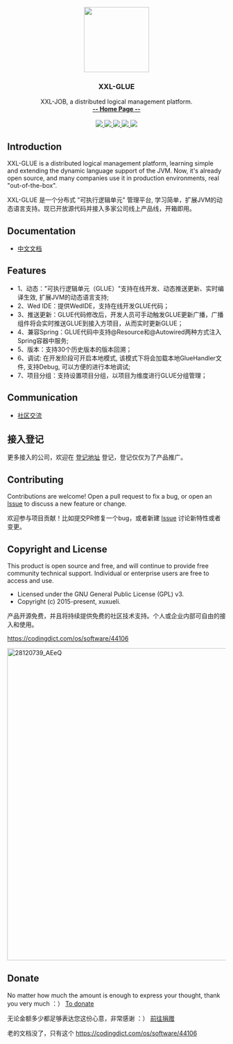 <p align="center">
    <img src="https://raw.githubusercontent.com/xuxueli/xxl-job/master/doc/images/xxl-logo.jpg" width="150">
    <h3 align="center">XXL-GLUE</h3>
    <p align="center">
        XXL-JOB, a distributed logical management platform.
        <br>
        <a href="http://www.xuxueli.com/xxl-glue/"><strong>-- Home Page --</strong></a>
        <br>
        <br>
        <a href="https://travis-ci.org/xuxueli/xxl-glue">
            <img src="https://travis-ci.org/xuxueli/xxl-glue.svg?branch=master" >
        </a>
        <a href="https://maven-badges.herokuapp.com/maven-central/com.xuxueli/xxl-glue/">
            <img src="https://maven-badges.herokuapp.com/maven-central/com.xuxueli/xxl-glue/badge.svg" >
        </a>
         <a href="https://github.com/xuxueli/xxl-glue/releases">
             <img src="https://img.shields.io/github/release/xuxueli/xxl-glue.svg" >
         </a>
         <a href="http://www.gnu.org/licenses/gpl-3.0.html">
             <img src="https://img.shields.io/badge/license-GPLv3-blue.svg" >
         </a>
          <a href="http://www.xuxueli.com/page/donate.html">
                <img src="https://img.shields.io/badge/%24-donate-ff69b4.svg?style=flat-square" >
          </a>
    </p>    
</p>


## Introduction
XXL-GLUE is a distributed logical management platform, learning simple and extending the dynamic language support of the JVM. 
Now, it's already open source, and many companies use it in production environments, real "out-of-the-box".

XXL-GLUE 是一个分布式 "可执行逻辑单元" 管理平台, 学习简单，扩展JVM的动态语言支持。现已开放源代码并接入多家公司线上产品线，开箱即用。


## Documentation
- [中文文档](http://www.xuxueli.com/xxl-glue/)


## Features
- 1、动态："可执行逻辑单元（GLUE）"支持在线开发、动态推送更新、实时编译生效, 扩展JVM的动态语言支持;
- 2、Wed IDE：提供WedIDE，支持在线开发GLUE代码；
- 3、推送更新：GLUE代码修改后，开发人员可手动触发GLUE更新广播，广播组件将会实时推送GLUE到接入方项目，从而实时更新GLUE；
- 4、兼容Spring：GLUE代码中支持@Resource和@Autowired两种方式注入Spring容器中服务;
- 5、版本：支持30个历史版本的版本回溯；
- 6、调试: 在开发阶段可开启本地模式, 该模式下将会加载本地GlueHandler文件, 支持Debug, 可以方便的进行本地调试;
- 7、项目分组：支持设置项目分组，以项目为维度进行GLUE分组管理；


## Communication

- [社区交流](http://www.xuxueli.com/page/community.html)

## 接入登记
更多接入的公司，欢迎在 [登记地址](https://github.com/xuxueli/xxl-glue/issues/1 ) 登记，登记仅仅为了产品推广。


## Contributing
Contributions are welcome! Open a pull request to fix a bug, or open an [Issue](https://github.com/xuxueli/xxl-glue/issues/) to discuss a new feature or change.

欢迎参与项目贡献！比如提交PR修复一个bug，或者新建 [Issue](https://github.com/xuxueli/xxl-glue/issues/) 讨论新特性或者变更。


## Copyright and License
This product is open source and free, and will continue to provide free community technical support. Individual or enterprise users are free to access and use.

- Licensed under the GNU General Public License (GPL) v3.
- Copyright (c) 2015-present, xuxueli.

产品开源免费，并且将持续提供免费的社区技术支持。个人或企业内部可自由的接入和使用。

https://codingdict.com/os/software/44106

<img width="718" alt="28120739_AEeQ" src="https://user-images.githubusercontent.com/57672015/174974427-52a86cae-84af-4956-b1e1-3ae45e149430.png">


## Donate
No matter how much the amount is enough to express your thought, thank you very much ：）     [To donate](http://www.xuxueli.com/page/donate.html )

无论金额多少都足够表达您这份心意，非常感谢 ：）      [前往捐赠](http://www.xuxueli.com/page/donate.html )

老的文档没了，只有这个 https://codingdict.com/os/software/44106
